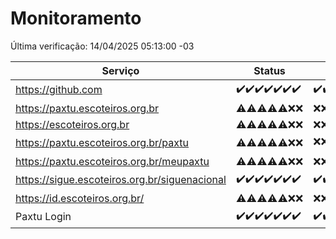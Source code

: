 # Monitoramento

Última verificação: 14/04/2025 05:13:00 -03

|Serviço|Status|Últimas 24h|
|---|---|---|
|https://github.com|<span title="2025-04-07: OK=23">✔️</span><span title="2025-04-08: OK=23">✔️</span><span title="2025-04-09: OK=23">✔️</span><span title="2025-04-10: OK=23">✔️</span><span title="2025-04-11: OK=23">✔️</span><span title="2025-04-12: OK=23">✔️</span><span title="2025-04-13: OK=6">✔️</span>|<span title="13/04/2025 06:08:00 -03 : 200">✔️</span><span title="13/04/2025 07:08:00 -03 : 200">✔️</span><span title="13/04/2025 08:06:00 -03 : 200">✔️</span><span title="13/04/2025 09:15:00 -03 : 200">✔️</span><span title="13/04/2025 10:17:00 -03 : 200">✔️</span><span title="13/04/2025 11:07:00 -03 : 200">✔️</span><span title="13/04/2025 12:07:00 -03 : 200">✔️</span><span title="13/04/2025 13:09:00 -03 : 200">✔️</span><span title="13/04/2025 14:06:00 -03 : 200">✔️</span><span title="13/04/2025 15:11:00 -03 : 200">✔️</span><span title="13/04/2025 16:06:00 -03 : 200">✔️</span><span title="13/04/2025 17:09:00 -03 : 200">✔️</span><span title="13/04/2025 18:08:00 -03 : 200">✔️</span><span title="13/04/2025 19:08:00 -03 : 200">✔️</span><span title="13/04/2025 20:09:00 -03 : 200">✔️</span><span title="13/04/2025 21:47:00 -03 : 200">✔️</span><span title="13/04/2025 23:24:00 -03 : 200">✔️</span><span title="14/04/2025 00:31:00 -03 : 200">✔️</span><span title="14/04/2025 01:11:00 -03 : 200">✔️</span><span title="14/04/2025 02:10:00 -03 : 200">✔️</span><span title="14/04/2025 03:14:00 -03 : 200">✔️</span><span title="14/04/2025 04:10:00 -03 : 200">✔️</span><span title="14/04/2025 05:13:00 -03 : 200">✔️</span>|
|https://paxtu.escoteiros.org.br|<span title="2025-04-07: OK=13, Falhas=10">⚠️</span><span title="2025-04-08: OK=13, Falhas=10">⚠️</span><span title="2025-04-09: OK=15, Falhas=8">⚠️</span><span title="2025-04-10: OK=19, Falhas=4">⚠️</span><span title="2025-04-11: OK=17, Falhas=6">⚠️</span><span title="2025-04-12: Falhas=23">❌</span><span title="2025-04-13: Falhas=6">❌</span>|<span title="13/04/2025 06:08:00 -03 : 403">❌</span><span title="13/04/2025 07:08:00 -03 : 403">❌</span><span title="13/04/2025 08:06:00 -03 : 403">❌</span><span title="13/04/2025 09:15:00 -03 : 403">❌</span><span title="13/04/2025 10:17:00 -03 : 403">❌</span><span title="13/04/2025 11:07:00 -03 : 403">❌</span><span title="13/04/2025 12:07:00 -03 : 403">❌</span><span title="13/04/2025 13:09:00 -03 : 403">❌</span><span title="13/04/2025 14:06:00 -03 : 403">❌</span><span title="13/04/2025 15:11:00 -03 : 403">❌</span><span title="13/04/2025 16:06:00 -03 : 403">❌</span><span title="13/04/2025 17:09:00 -03 : 403">❌</span><span title="13/04/2025 18:08:00 -03 : 403">❌</span><span title="13/04/2025 19:08:00 -03 : 403">❌</span><span title="13/04/2025 20:09:00 -03 : 403">❌</span><span title="13/04/2025 21:47:00 -03 : 403">❌</span><span title="13/04/2025 23:24:00 -03 : 403">❌</span><span title="14/04/2025 00:31:00 -03 : 403">❌</span><span title="14/04/2025 01:11:00 -03 : 403">❌</span><span title="14/04/2025 02:10:00 -03 : 403">❌</span><span title="14/04/2025 03:14:00 -03 : 403">❌</span><span title="14/04/2025 04:10:00 -03 : 403">❌</span><span title="14/04/2025 05:13:00 -03 : 403">❌</span>|
|https://escoteiros.org.br|<span title="2025-04-07: OK=1, Falhas=22">⚠️</span><span title="2025-04-08: OK=4, Falhas=19">⚠️</span><span title="2025-04-09: OK=6, Falhas=17">⚠️</span><span title="2025-04-10: OK=15, Falhas=8">⚠️</span><span title="2025-04-11: OK=17, Falhas=6">⚠️</span><span title="2025-04-12: Falhas=23">❌</span><span title="2025-04-13: Falhas=6">❌</span>|<span title="13/04/2025 06:08:00 -03 : 403">❌</span><span title="13/04/2025 07:08:00 -03 : 403">❌</span><span title="13/04/2025 08:06:00 -03 : 403">❌</span><span title="13/04/2025 09:15:00 -03 : 403">❌</span><span title="13/04/2025 10:17:00 -03 : 403">❌</span><span title="13/04/2025 11:07:00 -03 : 403">❌</span><span title="13/04/2025 12:07:00 -03 : 403">❌</span><span title="13/04/2025 13:09:00 -03 : 403">❌</span><span title="13/04/2025 14:06:00 -03 : 403">❌</span><span title="13/04/2025 15:11:00 -03 : 403">❌</span><span title="13/04/2025 16:06:00 -03 : 403">❌</span><span title="13/04/2025 17:09:00 -03 : 403">❌</span><span title="13/04/2025 18:08:00 -03 : 403">❌</span><span title="13/04/2025 19:08:00 -03 : 403">❌</span><span title="13/04/2025 20:09:00 -03 : 403">❌</span><span title="13/04/2025 21:47:00 -03 : 403">❌</span><span title="13/04/2025 23:24:00 -03 : 403">❌</span><span title="14/04/2025 00:31:00 -03 : 403">❌</span><span title="14/04/2025 01:11:00 -03 : 403">❌</span><span title="14/04/2025 02:10:00 -03 : 403">❌</span><span title="14/04/2025 03:14:00 -03 : 403">❌</span><span title="14/04/2025 04:10:00 -03 : 403">❌</span><span title="14/04/2025 05:13:00 -03 : 403">❌</span>|
|https://paxtu.escoteiros.org.br/paxtu|<span title="2025-04-07: OK=7, Falhas=16">⚠️</span><span title="2025-04-08: OK=6, Falhas=17">⚠️</span><span title="2025-04-09: OK=6, Falhas=17">⚠️</span><span title="2025-04-10: OK=18, Falhas=5">⚠️</span><span title="2025-04-11: OK=18, Falhas=5">⚠️</span><span title="2025-04-12: Falhas=23">❌</span><span title="2025-04-13: Falhas=6">❌</span>|<span title="13/04/2025 06:08:00 -03 : 403">❌</span><span title="13/04/2025 07:08:00 -03 : 403">❌</span><span title="13/04/2025 08:06:00 -03 : 403">❌</span><span title="13/04/2025 09:15:00 -03 : 403">❌</span><span title="13/04/2025 10:17:00 -03 : 403">❌</span><span title="13/04/2025 11:07:00 -03 : 403">❌</span><span title="13/04/2025 12:08:00 -03 : 403">❌</span><span title="13/04/2025 13:09:00 -03 : 403">❌</span><span title="13/04/2025 14:06:00 -03 : 403">❌</span><span title="13/04/2025 15:11:00 -03 : 403">❌</span><span title="13/04/2025 16:06:00 -03 : 403">❌</span><span title="13/04/2025 17:09:00 -03 : 403">❌</span><span title="13/04/2025 18:08:00 -03 : 403">❌</span><span title="13/04/2025 19:08:00 -03 : 403">❌</span><span title="13/04/2025 20:09:00 -03 : 403">❌</span><span title="13/04/2025 21:47:00 -03 : 403">❌</span><span title="13/04/2025 23:24:00 -03 : 403">❌</span><span title="14/04/2025 00:31:00 -03 : 200">✔️</span><span title="14/04/2025 01:11:00 -03 : 403">❌</span><span title="14/04/2025 02:10:00 -03 : 403">❌</span><span title="14/04/2025 03:14:00 -03 : 403">❌</span><span title="14/04/2025 04:10:00 -03 : 403">❌</span><span title="14/04/2025 05:13:00 -03 : 403">❌</span>|
|https://paxtu.escoteiros.org.br/meupaxtu|<span title="2025-04-07: OK=11, Falhas=12">⚠️</span><span title="2025-04-08: OK=9, Falhas=14">⚠️</span><span title="2025-04-09: OK=7, Falhas=16">⚠️</span><span title="2025-04-10: OK=15, Falhas=8">⚠️</span><span title="2025-04-11: OK=17, Falhas=6">⚠️</span><span title="2025-04-12: Falhas=23">❌</span><span title="2025-04-13: Falhas=6">❌</span>|<span title="13/04/2025 06:08:00 -03 : 403">❌</span><span title="13/04/2025 07:08:00 -03 : 403">❌</span><span title="13/04/2025 08:06:00 -03 : 403">❌</span><span title="13/04/2025 09:15:00 -03 : 403">❌</span><span title="13/04/2025 10:17:00 -03 : 403">❌</span><span title="13/04/2025 11:07:00 -03 : 403">❌</span><span title="13/04/2025 12:08:00 -03 : 403">❌</span><span title="13/04/2025 13:09:00 -03 : 403">❌</span><span title="13/04/2025 14:06:00 -03 : 403">❌</span><span title="13/04/2025 15:11:00 -03 : 403">❌</span><span title="13/04/2025 16:06:00 -03 : 403">❌</span><span title="13/04/2025 17:09:00 -03 : 403">❌</span><span title="13/04/2025 18:08:00 -03 : 403">❌</span><span title="13/04/2025 19:08:00 -03 : 403">❌</span><span title="13/04/2025 20:09:00 -03 : 403">❌</span><span title="13/04/2025 21:47:00 -03 : 403">❌</span><span title="13/04/2025 23:24:00 -03 : 403">❌</span><span title="14/04/2025 00:31:00 -03 : 403">❌</span><span title="14/04/2025 01:11:00 -03 : 403">❌</span><span title="14/04/2025 02:10:00 -03 : 403">❌</span><span title="14/04/2025 03:14:00 -03 : 403">❌</span><span title="14/04/2025 04:10:00 -03 : 403">❌</span><span title="14/04/2025 05:13:00 -03 : 403">❌</span>|
|https://sigue.escoteiros.org.br/siguenacional|<span title="2025-04-07: OK=23">✔️</span><span title="2025-04-08: OK=23">✔️</span><span title="2025-04-09: OK=23">✔️</span><span title="2025-04-10: OK=23">✔️</span><span title="2025-04-11: OK=23">✔️</span><span title="2025-04-12: OK=23">✔️</span><span title="2025-04-13: OK=6">✔️</span>|<span title="13/04/2025 06:08:00 -03 : 200">✔️</span><span title="13/04/2025 07:08:00 -03 : 200">✔️</span><span title="13/04/2025 08:06:00 -03 : 200">✔️</span><span title="13/04/2025 09:15:00 -03 : 200">✔️</span><span title="13/04/2025 10:17:00 -03 : 200">✔️</span><span title="13/04/2025 11:07:00 -03 : 200">✔️</span><span title="13/04/2025 12:08:00 -03 : 200">✔️</span><span title="13/04/2025 13:09:00 -03 : 200">✔️</span><span title="13/04/2025 14:06:00 -03 : 200">✔️</span><span title="13/04/2025 15:11:00 -03 : 200">✔️</span><span title="13/04/2025 16:06:00 -03 : 200">✔️</span><span title="13/04/2025 17:09:00 -03 : 200">✔️</span><span title="13/04/2025 18:08:00 -03 : 200">✔️</span><span title="13/04/2025 19:08:00 -03 : 200">✔️</span><span title="13/04/2025 20:09:00 -03 : 0">❌</span><span title="13/04/2025 21:47:00 -03 : 200">✔️</span><span title="13/04/2025 23:24:00 -03 : 200">✔️</span><span title="14/04/2025 00:31:00 -03 : 200">✔️</span><span title="14/04/2025 01:11:00 -03 : 200">✔️</span><span title="14/04/2025 02:10:00 -03 : 200">✔️</span><span title="14/04/2025 03:14:00 -03 : 200">✔️</span><span title="14/04/2025 04:10:00 -03 : 200">✔️</span><span title="14/04/2025 05:13:00 -03 : 200">✔️</span>|
|https://id.escoteiros.org.br/|<span title="2025-04-07: OK=12, Falhas=11">⚠️</span><span title="2025-04-08: OK=15, Falhas=8">⚠️</span><span title="2025-04-09: OK=11, Falhas=12">⚠️</span><span title="2025-04-10: OK=18, Falhas=5">⚠️</span><span title="2025-04-11: OK=18, Falhas=5">⚠️</span><span title="2025-04-12: Falhas=23">❌</span><span title="2025-04-13: Falhas=6">❌</span>|<span title="13/04/2025 06:08:00 -03 : 403">❌</span><span title="13/04/2025 07:08:00 -03 : 403">❌</span><span title="13/04/2025 08:06:00 -03 : 403">❌</span><span title="13/04/2025 09:15:00 -03 : 403">❌</span><span title="13/04/2025 10:17:00 -03 : 403">❌</span><span title="13/04/2025 11:07:00 -03 : 403">❌</span><span title="13/04/2025 12:08:00 -03 : 403">❌</span><span title="13/04/2025 13:09:00 -03 : 403">❌</span><span title="13/04/2025 14:06:00 -03 : 403">❌</span><span title="13/04/2025 15:11:00 -03 : 403">❌</span><span title="13/04/2025 16:06:00 -03 : 403">❌</span><span title="13/04/2025 17:09:00 -03 : 403">❌</span><span title="13/04/2025 18:08:00 -03 : 403">❌</span><span title="13/04/2025 19:08:00 -03 : 403">❌</span><span title="13/04/2025 20:09:00 -03 : 403">❌</span><span title="13/04/2025 21:47:00 -03 : 403">❌</span><span title="13/04/2025 23:24:00 -03 : 403">❌</span><span title="14/04/2025 00:31:00 -03 : 403">❌</span><span title="14/04/2025 01:11:00 -03 : 403">❌</span><span title="14/04/2025 02:10:00 -03 : 403">❌</span><span title="14/04/2025 03:14:00 -03 : 403">❌</span><span title="14/04/2025 04:10:00 -03 : 403">❌</span><span title="14/04/2025 05:13:00 -03 : 403">❌</span>|
|Paxtu Login|<span title="2025-04-07: OK=23">✔️</span><span title="2025-04-08: OK=23">✔️</span><span title="2025-04-09: OK=23">✔️</span><span title="2025-04-10: OK=23">✔️</span><span title="2025-04-11: OK=23">✔️</span><span title="2025-04-12: OK=23">✔️</span><span title="2025-04-13: OK=6">✔️</span>|<span title="13/04/2025 06:08:00 -03 : 200">✔️</span><span title="13/04/2025 07:08:00 -03 : 200">✔️</span><span title="13/04/2025 08:06:00 -03 : 200">✔️</span><span title="13/04/2025 09:15:00 -03 : 200">✔️</span><span title="13/04/2025 10:17:00 -03 : 200">✔️</span><span title="13/04/2025 11:07:00 -03 : 200">✔️</span><span title="13/04/2025 12:08:00 -03 : 200">✔️</span><span title="13/04/2025 13:09:00 -03 : 200">✔️</span><span title="13/04/2025 14:06:00 -03 : 200">✔️</span><span title="13/04/2025 15:11:00 -03 : 200">✔️</span><span title="13/04/2025 16:06:00 -03 : 200">✔️</span><span title="13/04/2025 17:09:00 -03 : 200">✔️</span><span title="13/04/2025 18:08:00 -03 : 200">✔️</span><span title="13/04/2025 19:08:00 -03 : 200">✔️</span><span title="13/04/2025 20:09:00 -03 : 200">✔️</span><span title="13/04/2025 21:47:00 -03 : 200">✔️</span><span title="13/04/2025 23:24:00 -03 : 200">✔️</span><span title="14/04/2025 00:31:00 -03 : 200">✔️</span><span title="14/04/2025 01:11:00 -03 : 200">✔️</span><span title="14/04/2025 02:10:00 -03 : 200">✔️</span><span title="14/04/2025 03:14:00 -03 : 200">✔️</span><span title="14/04/2025 04:10:00 -03 : 200">✔️</span><span title="14/04/2025 05:13:00 -03 : 200">✔️</span>|
